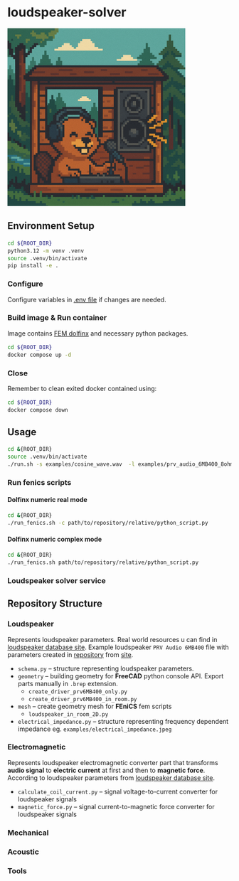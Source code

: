 # loudspeaker-solver

<p align="left">
  <img src="./dosc/beaver_chatgpt_generated.png" width="400">
</p>

## Environment Setup

```bash
cd ${ROOT_DIR}
python3.12 -m venv .venv
source .venv/bin/activate
pip install -e .
```

### Configure

Configure variables in [.env file](./.env) if changes are needed.

### Build image & Run container

Image contains [FEM dolfinx](https://github.com/FEniCS/dolfinx) and necessary python packages.

```bash
cd ${ROOT_DIR}
docker compose up -d
```

### Close

Remember to clean exited docker contained using:

```bash
cd ${ROOT_DIR}
docker compose down
```

## Usage

```bash
cd &{ROOT_DIR}
source .venv/bin/activate
./run.sh -s examples/cosine_wave.wav  -l examples/prv_audio_6MB400_8ohm.json -o output -i examples/electrical_impedance.csv
```

### Run fenics scripts

#### Dolfinx numeric real mode

```bash
cd &{ROOT_DIR}
./run_fenics.sh -c path/to/repository/relative/python_script.py
```

#### Dolfinx numeric complex mode

```bash
cd &{ROOT_DIR}
./run_fenics.sh path/to/repository/relative/python_script.py
```

### Loudspeaker solver service
## Repository Structure

### Loudspeaker

Represents loudspeaker parameters. Real world resources u can find in [loudspeaker database site](https://loudspeakerdatabase.com).
Example loudspeaker `PRV Audio 6MB400` file with parameters created in [repository](./examples/prv_audio_6MB400_8ohm.json) from [site](https://loudspeakerdatabase.com/PRV/6MB400).

- `schema.py` – structure representing loudspeaker parameters.
- `geometry` – building geometry for **FreeCAD** python console API. Export parts manually in `.brep` extension.
  - `create_driver_prv6MB400_only.py`
  - `create_driver_prv6MB400_in_room.py`
- `mesh` – create geometry mesh for **FEniCS** fem scripts
  - `loudspeaker_in_room_2D.py`
- `electrical_impedance.py` – structure representing frequency dependent impedance eg. `examples/electrical_impedance.jpeg`

### Electromagnetic

Represents loudspeaker electromagnetic converter part that transforms **audio signal** to **electric current** at first and then to **magnetic force**. According to loudspeaker parameters from [loudspeaker database site](https://loudspeakerdatabase.com).

- `calculate_coil_current.py` – signal voltage-to-current converter for loudspeaker signals
- `magnetic_force.py` – signal current-to-magnetic force converter for loudspeaker signals


### Mechanical

### Acoustic

### Tools
